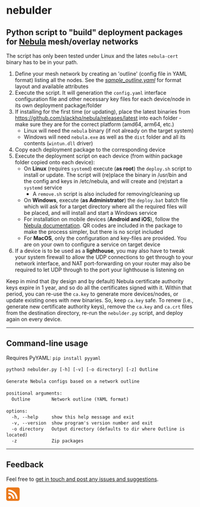 # nebulder

## Python script to "build" deployment packages for [Nebula](https://nebula.defined.net/docs) mesh/overlay networks

The script has only been tested under Linux and the lates `nebula-cert` binary has to be in your path.

1. Define your mesh network by creating an 'outline' (config file in YAML format) listing all the nodes. See the [*sample_outline.yaml*](https://github.com/erykjj/nebulder/blob/main/res/sample_outline.yaml) for format layout and available attributes
2. Execute the script. It will generation the `config.yaml` interface configuration file and other necessary key files for each device/node in its own deployment package/folder
3. If installing for the first time (or updating), place the latest binaries from https://github.com/slackhq/nebula/releases/latest into each folder - make sure they are for the correct platform (amd64, arm64, etc.)
    - Linux will need the `nebula` binary (if not already on the target system)
    - Windows will need `nebula.exe` as well as the `dist` folder and all its contents (`wintun.dll` driver)
4. Copy each deployment package to the corresponding device
5. Execute the deployment script on each device (from within package folder copied onto each device):
    - On **Linux** (requires `systemd`) execute (**as root**) the `deploy.sh` script to install or update. The script will (re)place the binary in /usr/bin and the config and keys in /etc/nebula, and will create and (re)start a `systemd` service
      - A `remove.sh` script is also included for removing/cleaning up
    - On **Windows**, execute (**as Administrator**) the `deploy.bat` batch file which will ask for a target directory where all the required files will be placed, and will install and start a Windows service
    - For installation on mobile devices (**Android and iOS**), follow the [Nebula documentation](https://nebula.defined.net/docs/guides/quick-start/). QR codes are included in the package to make the process simpler, but there is no script included
    - For **MacOS**, only the configuration and key-files are provided. You are on your own to configure a service on target device
6. If a device is to be used as a **lighthouse**, you may also have to tweak your system firewall to allow the UDP connections to get through to your network interface, and NAT port-forwarding on your router may also be required to let UDP through to the port your lighthouse is listening on

Keep in mind that (by design and by default) Nebula certificate authority keys expire in 1 year, and so do all the certificates signed with it. Within that period, you can re-use the `ca.key` to generate more devices/nodes, or update existing ones with new binaries. So, keep `ca.key` safe. To renew (i.e., generate new certificate authority keys), remove the `ca.key` and `ca.crt` files from the destination directory, re-run the `nebulder.py` script, and deploy again on every device. 

____
## Command-line usage

Requires PyYAML: `pip install pyyaml`

```
python3 nebulder.py [-h] [-v] [-o directory] [-z] Outline

Generate Nebula configs based on a network outline

positional arguments:
  Outline        Network outline (YAML format)

options:
  -h, --help     show this help message and exit
  -v, --version  show program's version number and exit
  -o directory   Output directory (defaults to dir where Outline is located)
  -z             Zip packages
```
____
## Feedback

Feel free to [get in touch and post any issues and suggestions](https://github.com/erykjj/nebulder/issues).

[![RSS of releases](res/rss-36.png)](https://github.com/erykjj/nebulder/releases.atom)
